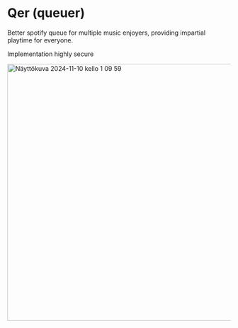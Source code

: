 # Qer (queuer)

Better spotify queue for multiple music enjoyers, providing impartial playtime for everyone.

Implementation highly secure

<img width="580" alt="Näyttökuva 2024-11-10 kello 1 09 59" src="https://github.com/user-attachments/assets/f7dbb753-63b3-4bbc-87fa-2bc32b581d7d">
